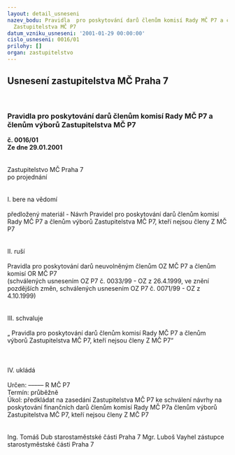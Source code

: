 ```yaml
---
layout: detail_usneseni
nazev_bodu: Pravidla  pro poskytování darů členům komisí Rady MČ P7 a členům výborů
  Zastupitelstva MČ P7
datum_vzniku_usneseni: '2001-01-29 00:00:00'
cislo_usneseni: 0016/01
prilohy: []
organ: zastupitelstvo
---
```

<div id="ucUsn_pList" class="usn">
	<span><h2>Usnesení zastupitelstva MČ Praha 7 </h2>
<br></span><div class="standBody">
<span><h3>Pravidla  pro poskytování darů členům komisí Rady MČ P7 a členům výborů Zastupitelstva MČ P7</h3></span><div class="center">
		<strong>č. 0016/01</strong><br>
	</div>
<div class="center">
		<strong>Ze dne 29.01.2001</strong><br><br>
	</div> <br>Zastupitelstvo MČ Praha 7<br>po projednání<br><br><br>I.	bere na vědomí<br><br> předložený materiál - Návrh Pravidel pro poskytování darů členům komisí Rady MČ P7 a členům výborů Zastupitelstva MČ P7, kteří nejsou členy Z MČ P7<br><br><br>II.	ruší <br><br>Pravidla pro poskytování darů neuvolněným členům OZ MČ P7 a členům komisí OR MČ P7 <br>(schválených usnesením OZ P7 č. 0033/99 - OZ z 26.4.1999, ve znění pozdějších změn, schválených usnesením OZ P7 č. 0071/99 - OZ z 4.10.1999)<br><br><br>III. schvaluje<br><br>„ Pravidla pro poskytování darů členům komisí Rady MČ P7 a členům výborů Zastupitelstva MČ P7, kteří nejsou členy Z MČ P7“<br><br><br><br>IV.	ukládá <br><br> Určen:	–––––	R MČ P7<br>Termín: průběžně<br>Úkol:	předkládat na zasedání Zastupitelstva MČ P7 ke schválení návrhy na poskytování finančních darů členům komisí Rady MČ P7a členům výborů Zastupitelstva MČ P7, kteří nejsou členy Z MČ P7 <br> <br>  	 <br>Ing. Tomáš Dub starostaměstské části Praha 7	Mgr. Luboš Vayhel zástupce starostyměstské části Praha 7<br>	<br><br>
</div>
</div>